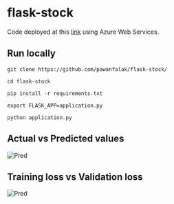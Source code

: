 # flask-stock

Code deployed at this [link](http://devengersstocking.azurewebsites.net/home) using Azure Web Services.

## Run locally

`git clone https://github.com/pawanfalak/flask-stock/`

`cd flask-stock`

`pip install -r requirements.txt`

`export FLASK_APP=application.py`

`python application.py`

## Actual vs Predicted values
![Pred](https://i.imgur.com/KIREbkO.png)

## Training loss vs Validation loss
![Pred](https://i.imgur.com/zYaXz0Z.png)

